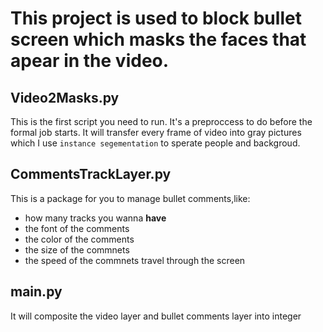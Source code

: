 # This project is used to block bullet screen which masks the faces that apear in the video.
## Video2Masks.py
This is the first script you need to run. It's a preproccess to do before the formal job starts. It will transfer every frame of video into gray pictures which I use ``instance segementation`` to sperate people and backgroud.

## CommentsTrackLayer.py
This is a package for you to manage bullet comments,like:
- how many tracks you wanna **have**
- the font of the comments
- the color of the comments
- the size of the commnets
- the speed of the commnets travel through the screen
  
## main.py
It will composite the video layer and bullet comments layer into integer